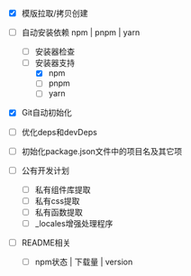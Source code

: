 - [x] 模版拉取/拷贝创建
- [ ] 自动安装依赖 npm | pnpm | yarn
    - [ ] 安装器检查
    - [ ] 安装器支持
        - [x] npm
        - [ ] pnpm
        - [ ] yarn
- [x] Git自动初始化
- [ ] 优化deps和devDeps
- [ ] 初始化package.json文件中的项目名及其它项

- [ ] 公有开发计划
    - [ ] 私有组件库提取
    - [ ] 私有css提取
    - [ ] 私有函数提取
    - [ ] _locales增强处理程序

- [ ] README相关
	- [ ] npm状态 | 下载量 | version